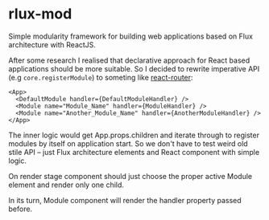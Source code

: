 # rlux-mod
Simple modularity framework for building web applications based on Flux architecture with ReactJS.

After some research I realised that declarative approach for React based applications should be more suitable.
So I decided to rewrite imperative API (e.g `core.registerModule`) to someting like
[react-router](https://github.com/rackt/react-router):

```
<App>
  <DefaultModule handler={DefaultModuleHandler} />
  <Module name="Module_Name" handler={ModuleHandler} />
  <Module name="Another_Module_Name" handler={AnotherModuleHandler} />
</App>
```

The inner logic would get App.props.children and iterate through to register modules by itself on application start.
So we don't have to test weird old stile API – just Flux architecture elements and React component with simple logic.

On render stage component should just choose the proper active Module element and render only one child.

In its turn, Module component will render the handler property passed before.
